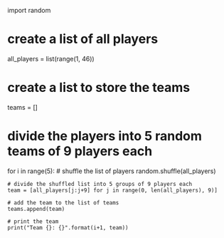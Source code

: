 import random

# create a list of all players
all_players = list(range(1, 46))

# create a list to store the teams
teams = []

# divide the players into 5 random teams of 9 players each
for i in range(5):
    # shuffle the list of players
    random.shuffle(all_players)
    
    # divide the shuffled list into 5 groups of 9 players each
    team = [all_players[j:j+9] for j in range(0, len(all_players), 9)]
    
    # add the team to the list of teams
    teams.append(team)
    
    # print the team
    print("Team {}: {}".format(i+1, team))
